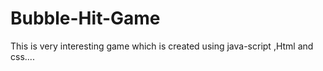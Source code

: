 # Bubble-Hit-Game
This is very interesting game which is created using java-script ,Html and css....
